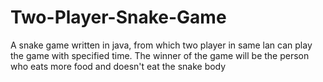 # Two-Player-Snake-Game
A snake game written in java, from which two player in same lan can play the game with specified time. The winner of the game will be the person who eats more food and doesn't eat the snake body

